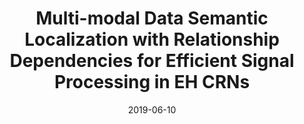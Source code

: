 ---
title: "Multi-modal Data Semantic Localization with Relationship Dependencies for Efficient Signal Processing in EH CRNs"
collection: publications
category: Journals
permalink: /publication/2019-06-10-ieee-ccn
authors: "Chen, Sijia and Song, Bin and Fan, Luhai and Du, Xiaojiang and Guizani, Mohsen"
#excerpt: 'This paper is about fixing template issue #693.'
date: 2019-06-10
venue: 'IEEE Transactions on Cognitive Communications and Networking'
abbreviate_venue: 'IEEE TCCN'
paperurl: 'https://ieeexplore.ieee.org/abstract/document/8612944'
confurl: "https://ieeexplore.ieee.org/xpl/RecentIssue.jsp?punumber=6687307" 
#citation: 'Your Name, You. (2024). &quot;Paper Title Number 3.&quot; <i>IEEE Global Communications Conference</i>. 1(3).'
---